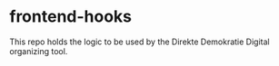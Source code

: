 # frontend-hooks
This repo holds the logic to be used by the Direkte Demokratie Digital organizing tool.

